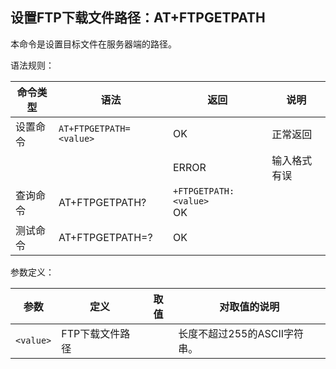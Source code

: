## 设置FTP下载文件路径：AT+FTPGETPATH

本命令是设置目标文件在服务器端的路径。

语法规则：

| 命令类型 | 语法                    | 返回                         | 说明         |
| -------- | ----------------------- | ---------------------------- | ------------ |
| 设置命令 | `AT+FTPGETPATH=<value>` | OK                           | 正常返回     |
|          |                         | ERROR                        | 输入格式有误 |
| 查询命令 | AT+FTPGETPATH?          | `+FTPGETPATH:<value>` <br>OK |              |
| 测试命令 | AT+FTPGETPATH=?         | OK                           |              |

 

参数定义：

| 参数      | 定义            | 取值 | 对取值的说明                 |
| --------- | --------------- | ---- | ---------------------------- |
| `<value>` | FTP下载文件路径 |      | 长度不超过255的ASCII字符串。 |
